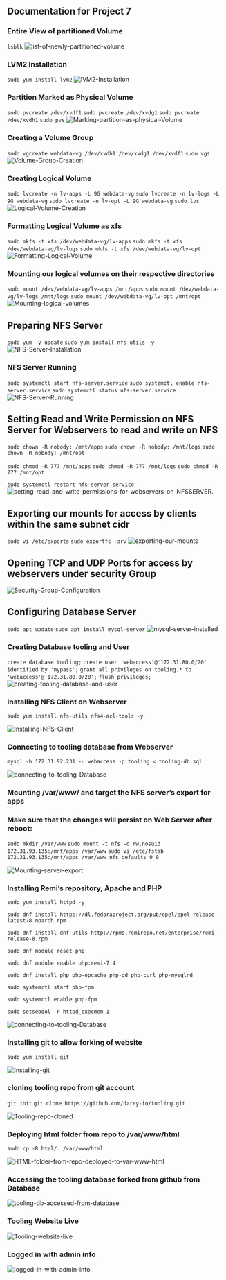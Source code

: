 ## **Documentation for Project 7**

### Entire View of partitioned Volume 
`lsblk`
![list-of-newly-partitioned-volume](./Images-NFS-Server/Partitioned-volume-view.png)

### LVM2 Installation
`sudo yum install lvm2`
![lVM2-Installation](./Images-NFS-Server/LVM-2-Installed.png)

### Partition Marked as Physical Volume
`sudo pvcreate /dev/xvdf1`
`sudo pvcreate /dev/xvdg1`
`sudo pvcreate /dev/xvdh1`
`sudo pvs`
![Marking-partition-as-physical-Volume](./Images-NFS-Server/Partitons-marked-as-physical-volumes.png)

### Creating a Volume Group
`sudo vgcreate webdata-vg /dev/xvdh1 /dev/xvdg1 /dev/xvdf1`
`sudo vgs`
![Volume-Group-Creation](./Images-NFS-Server/Volume-group-created.png)

### Creating Logical Volume
`sudo lvcreate -n lv-apps -L 9G webdata-vg`
`sudo lvcreate -n lv-logs -L 9G webdata-vg`
`sudo lvcreate -n lv-opt -L 9G webdata-vg`
`sudo lvs`
![Logical-Volume-Creation](./Images-NFS-Server/Logical-volumes-created.png)

### Formatting Logical Volume as xfs
`sudo mkfs -t xfs /dev/webdata-vg/lv-apps`
`sudo mkfs -t xfs /dev/webdata-vg/lv-logs`
`sudo mkfs -t xfs /dev/webdata-vg/lv-opt`
![Formatting-Logical-Volume](./Images-NFS-Server/Logical-volumes-formatted-as-xfs.png)

### Mounting our logical volumes on their respective directories
`sudo mount /dev/webdata-vg/lv-apps /mnt/apps`
`sudo mount /dev/webdata-vg/lv-logs /mnt/logs`
`sudo mount /dev/webdata-vg/lv-opt /mnt/opt`
![Mounting-logical-volumes](./Images-NFS-Server/Logical-volumes-mounted-on-their-respective-mount-directories.png)

## Preparing NFS Server
`sudo yum -y update`
`sudo yum install nfs-utils -y`
![NFS-Server-Installation](./Images-NFS-Server/NFS-Utils-Installed.png)

### NFS Server Running
`sudo systemctl start nfs-server.service`
`sudo systemctl enable nfs-server.service`
`sudo systemctl status nfs-server.service`
![NFS-Server-Running](./Images-NFS-Server/NFS-Server-up-and-running.png)

## Setting Read and Write Permission on NFS Server for Webservers to read and write on NFS
`sudo chown -R nobody: /mnt/apps`
`sudo chown -R nobody: /mnt/logs`
`sudo chown -R nobody: /mnt/opt`

`sudo chmod -R 777 /mnt/apps`
`sudo chmod -R 777 /mnt/logs`
`sudo chmod -R 777 /mnt/opt`

`sudo systemctl restart nfs-server.service`
![setting-read-and-write-permissions-for-webservers-on-NFSSERVER.](./Images-NFS-Server/setting-read-and-write-permissions-for%20-webserver-on-NFSSERVER.png)

## Exporting our mounts for access by clients within the same subnet cidr
`sudo vi /etc/exports`
`sudo exportfs -arv`
![exporting-our-mounts](./Images-NFS-Server/exporting-our-mounts-for-access-by-clients-within-thesame-subnets-cidr.png)

## Opening TCP and UDP Ports for access by webservers under security Group
![Security-Group-Configuration](./Images-NFS-Server/TCP-and-UDP-Ports-opened-on-NFS-%20for-accesss-by-webservers.png)

## **Configuring Database Server**
`sudo apt update`
`sudo apt install mysql-server`
![mysql-server-installed](./Images-NFS-Server/My-sql-server-installed.png)

### Creating Database tooling and User
`create database tooling;`
`create user 'webaccess'@'172.31.80.0/20' identified by 'mypass';`
`grant all privileges on tooling.* to 'webaccess'@'172.31.80.0/20';`
`flush privileges;`
![creating-tooling-database-and-user](./Images-NFS-Server/Database-Server-Configured.png)

### Installing NFS Client on Webserver
`sudo yum install nfs-utils nfs4-acl-tools -y`

![Installing-NFS-Client](./Images-Web-server/Installing-NFS-Client.png)

### Connecting to tooling database from Webserver
`mysql -h 172.31.92.231 -u webaccess -p tooling < tooling-db.sql`

![connecting-to-tooling-Database](./Images-Web-server/Connected-to-tooling-Database-from-webserver.png)

### Mounting /var/www/ and target the NFS server’s export for apps

### Make sure that the changes will persist on Web Server after reboot:

`sudo mkdir /var/www`
`sudo mount -t nfs -o rw,nosuid 172.31.93.135:/mnt/apps /var/www`
`sudo vi /etc/fstab`
`172.31.93.135:/mnt/apps /var/www nfs defaults 0 0`

![Mounting-server-export](./Images-Web-server/making-sure-our-changes-remain-after-reboot.png)

### Installing Remi’s repository, Apache and PHP
`sudo yum install httpd -y`

`sudo dnf install https://dl.fedoraproject.org/pub/epel/epel-release-latest-8.noarch.rpm`

`sudo dnf install dnf-utils http://rpms.remirepo.net/enterprise/remi-release-8.rpm`

`sudo dnf module reset php`

`sudo dnf module enable php:remi-7.4`

`sudo dnf install php php-opcache php-gd php-curl php-mysqlnd`

`sudo systemctl start php-fpm`

`sudo systemctl enable php-fpm`

`sudo setsebool -P httpd_execmem 1`

![connecting-to-tooling-Database](./Images-Web-server/Installing-Remi-repository.png)

### Installing git to allow forking of website
`sudo yum install git`

![Installing-git](./Images-Web-server/Installing-Git-to-allow-forking-of-website.png)

### cloning tooling repo from git account
`git init`
`git clone https://github.com/darey-io/tooling.git`

![Tooling-repo-cloned](./Images-Web-server/Tooling-Repo-Cloned.png)

### Deploying html folder from repo to /var/www/html
`sudo cp -R html/. /var/www/html`

![HTML-folder-from-repo-deployed-to-var-www-html](./Images-Web-server/HTML-folder-from-repo-deployed-to-var-www-html.png)

### Accessing the tooling database forked from github from Database

![tooling-db-accessed-from-database](./Images-Web-server/tooling-db-accessed-from-database.png)

### Tooling Website Live

![Tooling-website-live](./Images-Web-server/Tooling-website-live.png)

### Logged in with admin info

![logged-in-with-admin-info](./Images-Web-server/Logged-in-with-admin-info.png)